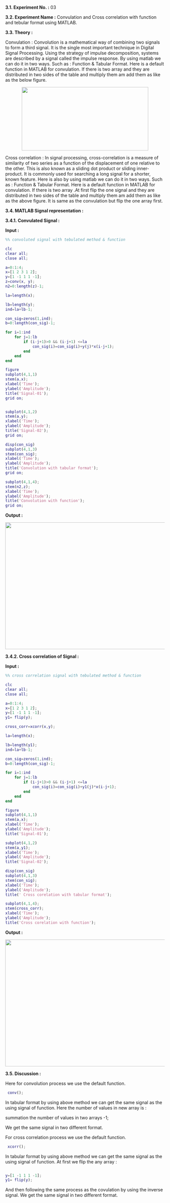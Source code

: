 **3.1. Experiment No. :** 03

**3.2. Experiment Name :** Convulation and Cross correlation with function and tebular format using MATLAB.

**3.3. Theory :**

<p align="center">
  
Convulation :
Convolution is a mathematical way of combining two signals to form a third signal. It is the single most important technique in Digital Signal Processing. Using the strategy of impulse decomposition, systems are described by a signal called the impulse response. By using matlab we can do it in two ways. Such as : Function & Tabular Format. Here is a default function in MATLAB for convulation. If there is two  array and they are distributed in two sides of the table and multiply them am add them as like as the below figure.
<p align="center">
  <img src="https://github.com/labib1910024/ECE-4124_1910024/assets/87533597/f16c0d28-e27b-4fed-b450-b466ac56ebe0" height="200px" width="400px"/>
</p>


Cross correlation :
In signal processing, cross-correlation is a measure of similarity of two series as a function of the displacement of one relative to the other. This is also known as a sliding dot product or sliding inner-product. It is commonly used for searching a long signal for a shorter, known feature. Here is also by using matlab we can do it in two ways. Such as : Function & Tabular Format. Here is a default function in MATLAB for convulation. If there is two  array  .At first flip the one signal and they are distributed in two sides of the table and multiply them am add them as like as the above figure. It is same as the convulation but flip the one array first.

</p>


**3.4. MATLAB Signal representation :**

**3.4.1. Convulated Signal :**

**Input :**

```matlab
%% convoluted signal with tebulated method & function

clc
clear all;
close all;

a=0:1:4;
x=[1 2 3 1 2];
y=[1 -1 1 1 -1];
z=conv(x, y);
n2=0:length(z)-1;

la=length(x);

lb=length(y);
ind=la+lb-1;

con_sig=zeros(1,ind);
b=0:length(con_sig)-1;

for i=1:ind
    for j=1:lb
        if (i-j+1)>0 && (i-j+1) <=la
            con_sig(i)=con_sig(i)+y(j)*x(i-j+1);
        end
    end
end

figure
subplot(4,1,1)
stem(a,x);
xlabel('Time');
ylabel('Amplitude');
title('Signal-01');
grid on;


subplot(4,1,2)
stem(a,y);
xlabel('Time');
ylabel('Amplitude');
title('Signal-02');
grid on;

disp(con_sig)
subplot(4,1,3)
stem(con_sig);
xlabel('Time');
ylabel('Amplitude');
title('Convolution with tabular format');
grid on;

subplot(4,1,4);
stem(n2,z);
xlabel('Time');
ylabel('Amplitude');
title('Convolution with function');
grid on;

```

**Output :**

<p align="center">
  <img src="https://github.com/labib1910024/ECE-4124_1910024/assets/87533597/c47db7bc-90a0-46ee-9ad7-c3f94341bb2c" height="400px" width="600px"/>
</p>




**3.4.2. Cross correlation of Signal :** 

**Input :**

```matlab
%% cross correlation signal with tebulated method & function

clc
clear all;
close all;

a=0:1:4;
x=[1 2 3 1 2];
y=[1 -1 1 1 -1];
y1= flip(y);

cross_corr=xcorr(x,y);

la=length(x);

lb=length(y1);
ind=la+lb-1;

con_sig=zeros(1,ind);
b=0:length(con_sig)-1;

for i=1:ind
    for j=1:lb
        if (i-j+1)>0 && (i-j+1) <=la
            con_sig(i)=con_sig(i)+y1(j)*x(i-j+1);
        end
    end
end

figure
subplot(4,1,1)
stem(a,x);
xlabel('Time');
ylabel('Amplitude');
title('Signal-01');

subplot(4,1,2)
stem(a,y1);
xlabel('Time');
ylabel('Amplitude');
title('Signal-02');

disp(con_sig)
subplot(4,1,3)
stem(con_sig);
xlabel('Time');
ylabel('Amplitude');
title(' Cross corelation with tabular format');

subplot(4,1,4);
stem(cross_corr);
xlabel('Time');
ylabel('Amplitude');
title('Cross corelation with function');
```

**Output :**

<p align="center">
 
  <img src="https://github.com/labib1910024/ECE-4124_1910024/assets/87533597/9a2da5e4-42aa-4483-9c5b-e6db42684f93" height="400px" width="600px"/>
</p>





**3.5. Discussion :**

<p align="center">
  
 Here for convolution process we use the default function.
  
 ```matlab
  conv();

```
 In tabular format by using above method we can get the same signal as the using signal of function. Here the number of values in new array is :
 
 summation the number of values in two arrays -1;

 We get the same signal in  two different format.


 For cross correlation process we use the default function.
  
 ```matlab
  xcorr();

```
 In tabular format by using above method we can get the same signal as the using signal of function. At first we flip the any array :

 ```matlab

y=[1 -1 1 1 -1];
y1= flip(y);


```
 
 
 And then following the same process as the covulation by using the inverse signal. We get the same signal in  two different format.

</p>
 
